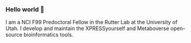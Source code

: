 ### Hello world 👋

I am a NCI F99 Predoctoral Fellow in the Rutter Lab at the University of Utah. I develop and maintain the XPRESSyourself and Metaboverse open-source bioinformatics tools.


<!--
**j-berg/j-berg** is a ✨ _special_ ✨ repository because its `README.md` (this file) appears on your GitHub profile.

Here are some ideas to get you started:

- 🔭 I’m currently working on ...
- 🌱 I’m currently learning ...
- 👯 I’m looking to collaborate on ...
- 🤔 I’m looking for help with ...
- 💬 Ask me about ...
- 📫 How to reach me: ...
- 😄 Pronouns: ...
- ⚡ Fun fact: ...
-->
